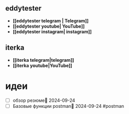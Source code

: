 ## **eddytester**
- **[[eddytester telegram | Telegram]]**
- **[[eddytester youtube| YouTube]]**
- **[[eddytester instagram| instagram]]**

## **iterka**
- **[[iterka telegram|telegram]]**
- **[[iterka youtube|YouTube]]**

# идеи
- [ ]  обзор резюме📅 2024-09-24 
- [ ] Базовые функции postman📅 2024-09-24 #postman